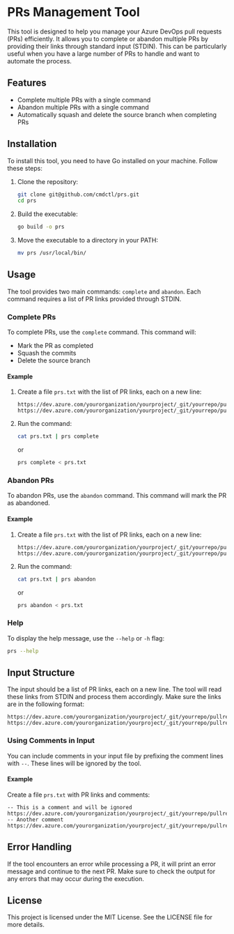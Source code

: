 # PRs Management Tool

This tool is designed to help you manage your Azure DevOps pull requests (PRs) efficiently. It allows you to complete or abandon multiple PRs by providing their links through standard input (STDIN). This can be particularly useful when you have a large number of PRs to handle and want to automate the process.

## Features

- Complete multiple PRs with a single command
- Abandon multiple PRs with a single command
- Automatically squash and delete the source branch when completing PRs

## Installation

To install this tool, you need to have Go installed on your machine. Follow these steps:

1. Clone the repository:

    ```sh
    git clone git@github.com/cmdctl/prs.git
    cd prs
    ```

2. Build the executable:

    ```sh
    go build -o prs
    ```

3. Move the executable to a directory in your PATH:

    ```sh
    mv prs /usr/local/bin/
    ```

## Usage

The tool provides two main commands: `complete` and `abandon`. Each command requires a list of PR links provided through STDIN.

### Complete PRs

To complete PRs, use the `complete` command. This command will:

- Mark the PR as completed
- Squash the commits
- Delete the source branch

#### Example

1. Create a file `prs.txt` with the list of PR links, each on a new line:

    ```
    https://dev.azure.com/yourorganization/yourproject/_git/yourrepo/pullrequest/123
    https://dev.azure.com/yourorganization/yourproject/_git/yourrepo/pullrequest/456
    ```

2. Run the command:

    ```sh
    cat prs.txt | prs complete
    ```

    or

    ```sh
    prs complete < prs.txt
    ```

### Abandon PRs

To abandon PRs, use the `abandon` command. This command will mark the PR as abandoned.

#### Example

1. Create a file `prs.txt` with the list of PR links, each on a new line:

    ```
    https://dev.azure.com/yourorganization/yourproject/_git/yourrepo/pullrequest/123
    https://dev.azure.com/yourorganization/yourproject/_git/yourrepo/pullrequest/456
    ```

2. Run the command:

    ```sh
    cat prs.txt | prs abandon
    ```

    or

    ```sh
    prs abandon < prs.txt
    ```

### Help

To display the help message, use the `--help` or `-h` flag:

```sh
prs --help
```

## Input Structure

The input should be a list of PR links, each on a new line. The tool will read these links from STDIN and process them accordingly. Make sure the links are in the following format:

```
https://dev.azure.com/yourorganization/yourproject/_git/yourrepo/pullrequest/123
https://dev.azure.com/yourorganization/yourproject/_git/yourrepo/pullrequest/456
```

### Using Comments in Input

You can include comments in your input file by prefixing the comment lines with `--`. These lines will be ignored by the tool.

#### Example

Create a file `prs.txt` with PR links and comments:

```
-- This is a comment and will be ignored
https://dev.azure.com/yourorganization/yourproject/_git/yourrepo/pullrequest/123
-- Another comment
https://dev.azure.com/yourorganization/yourproject/_git/yourrepo/pullrequest/456
```

## Error Handling

If the tool encounters an error while processing a PR, it will print an error message and continue to the next PR. Make sure to check the output for any errors that may occur during the execution.

## License

This project is licensed under the MIT License. See the LICENSE file for more details.




